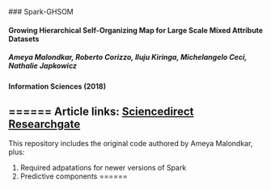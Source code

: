 ### Spark-GHSOM
#### Growing Hierarchical Self-Organizing Map for Large Scale Mixed Attribute Datasets
##### Ameya Malondkar, Roberto Corizzo, Iluju Kiringa, Michelangelo Ceci, Nathalie Japkowicz
#### Information Sciences (2018)
======
Article links:
[Sciencedirect](https://www.sciencedirect.com/science/article/pii/S0020025518309496)
[Researchgate](https://www.researchgate.net/publication/329472474_Spark-GHSOM_Growing_Hierarchical_Self-Organizing_Map_for_Large_Scale_Mixed_Attribute_Datasets)
------
This repository includes the original code authored by Ameya Malondkar, plus:
1. Required adpatations for newer versions of Spark
2. Predictive components
======